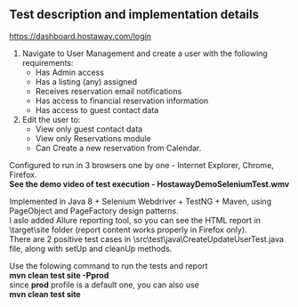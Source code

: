 ## Test description and implementation details

https://dashboard.hostaway.com/login

1.	Navigate to User Management and create a user with the following requirements: <br />
     - Has Admin access
     - Has a listing (any) assigned
     - Receives reservation email notifications
     - Has access to financial reservation information
     - Has access to guest contact data
2.	Edit the user to: <br />
     - View only guest contact data
     - View only Reservations module
     - Can Create a new reservation from Calendar.

Configured to run in 3 browsers one by one - Internet Explorer, Chrome, Firefox. <br />
**See the demo video of test execution - HostawayDemoSeleniumTest.wmv**

Implemented in Java 8 + Selenium Webdriver + TestNG + Maven, using PageObject and PageFactory design patterns. <br />
I aslo added Allure reporting tool, so you can see the HTML report in \target\site folder (report content works properly in Firefox only). <br />
There are 2 positive test cases in \src\test\java\CreateUpdateUserTest.java file, along with setUp and cleanUp methods.

Use the folowing command to run the tests and report <br />
**mvn clean test site -Pprod** <br />
since **prod** profile is a default one, you can also use <br />
**mvn clean test site**